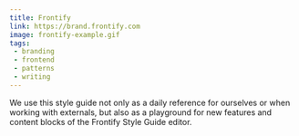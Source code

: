 ```yaml
---
title: Frontify
link: https://brand.frontify.com
image: frontify-example.gif
tags:
 - branding
 - frontend
 - patterns
 - writing
---
```


We use this style guide not only as a daily reference for ourselves or when working with externals, but also as a playground for new features and content blocks of the Frontify Style Guide editor.